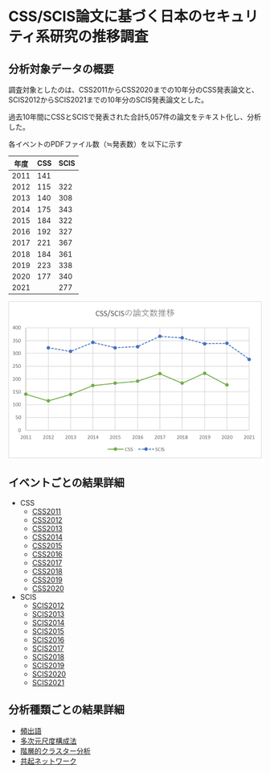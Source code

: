 CSS/SCIS論文に基づく日本のセキュリティ系研究の推移調査
====

## 分析対象データの概要
調査対象としたのは、CSS2011からCSS2020までの10年分のCSS発表論文と、SCIS2012からSCIS2021までの10年分のSCIS発表論文とした。

過去10年間にCSSとSCISで発表された合計5,057件の論文をテキスト化し、分析した。

各イベントのPDFファイル数（≒発表数）を以下に示す

| 年度 | CSS | SCIS |
----|----|----
|2011|141||
|2012|115|322|
|2013|140|308|
|2014|175|343|
|2015|184|322|
|2016|192|327|
|2017|221|367|
|2018|184|361|
|2019|223|338|
|2020|177|340|
|2021||277|

![Number of Papers](/data/num_papers.png)

## イベントごとの結果詳細
- CSS
	- [CSS2011](/result/css2011.md)
	- [CSS2012](/result/css2012.md)
	- [CSS2013](/result/css2013.md)
	- [CSS2014](/result/css2014.md)
	- [CSS2015](/result/css2015.md)
	- [CSS2016](/result/css2016.md)
	- [CSS2017](/result/css2017.md)
	- [CSS2018](/result/css2018.md)
	- [CSS2019](/result/css2019.md)
	- [CSS2020](/result/css2020.md)
- SCIS
	- [SCIS2012](/result/scis2012.md)
	- [SCIS2013](/result/scis2013.md)
	- [SCIS2014](/result/scis2014.md)
	- [SCIS2015](/result/scis2015.md)
	- [SCIS2016](/result/scis2016.md)
	- [SCIS2017](/result/scis2017.md)
	- [SCIS2018](/result/scis2018.md)
	- [SCIS2019](/result/scis2019.md)
	- [SCIS2020](/result/scis2020.md)
	- [SCIS2021](/result/scis2021.md)


## 分析種類ごとの結果詳細
- [頻出語](/result/frequent.md) 
- [多次元尺度構成法](/result/MDS.md) 
- [階層的クラスター分析](/result/HCA.md) 
- [共起ネットワーク](/result/CON.md) 
